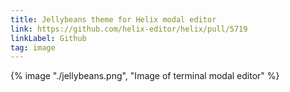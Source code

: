 ```yaml
---
title: Jellybeans theme for Helix modal editor
link: https://github.com/helix-editor/helix/pull/5719
linkLabel: Github
tag: image
---
```


{% image "./jellybeans.png", "Image of terminal modal editor" %}

